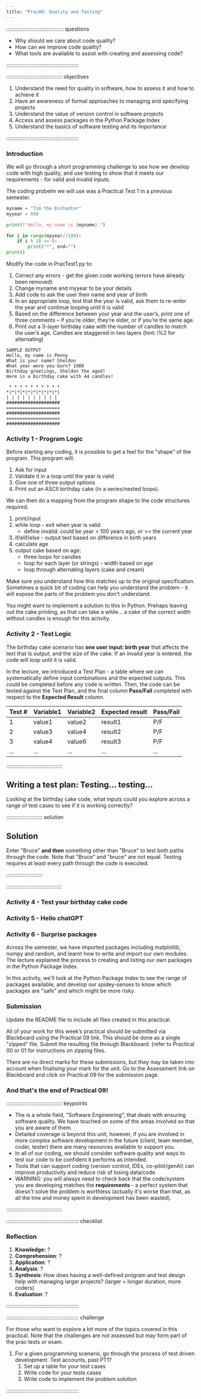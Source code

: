 ```yaml
---
title: "Prac09: Quality and Testing"
---
```


:::::::::::::::::::::::::::::::::::::: questions 

- Why should we care about code quality?
- How can we improve code quality?
- What tools are available to assist with creating and assessing code?

::::::::::::::::::::::::::::::::::::::::::::::::

::::::::::::::::::::::::::::::::::::: objectives

1. Understand the need for quality in software, how to assess it and how to achieve it
2. Have an awareness of formal approaches to managing and specifying projects
3. Understand the value of version control in software projects
4. Access and assess packages in the Python Package Index
5. Understand the basics of software testing and its importance

::::::::::::::::::::::::::::::::::::::::::::::::

### Introduction

We will go through a short programming challenge to see how we develop code with high quality, and use testing to show that it meets our requirements - for valid and invalid inputs.

The coding probelm we will use was a Practical Test 1 in a previous semester. 

``` python
myname = "Tim the Enchanter"
myyear = 898

print(f"Hello, my name is {myname}.")

for i in range(myyear//100):
    if i % 10 == 0:
        print("*", end="")
print()
```

Modify the code in PracTest1.py to: 

1. Correct any errors - get the given code working  (errors have already been removed)
2. Change myname and myyear to be your details 
3. Add code to ask the user their name and year of birth 
4. In an appropriate loop, test that the year is valid, ask them to re-enter the year and continue looping until it is valid
5. Based on the difference between your year and the user’s, print one of three comments – if you’re older, they’re older, or if you’re the same age. 
6. Print out a 3-layer birthday cake with the number of candles to match the user’s age. Candles are staggered in two layers (hint: i%2 for alternating)

```
SAMPLE OUTPUT
Hello, my name is Penny
What is your name? Sheldon
What year were you born? 1980
Birthday greetings, Sheldon the aged!
Here is a birthday cake with 44 candles!

 * * * * * * * * * *
*|*|*|*|*|*|*|*|*|*|
| | | | | | | | | |
####################
====================
####################
====================
####################
```

### Activity 1 - Program Logic

Before starting any coding, it is possible to get a feel for the "shape" of the program. This program will:

1. Ask for input
2. Validate it in a loop until the year is valid
3. Give one of three output options
4. Print out an ASCII birthday cake (in a series/nested loops).

We can then do a mapping from the program shape to the code structures required.

1. print/input
2. while loop - exit when year is valid
   - define invalid: could be year > 100 years ago, or >= the current year
4. if/elif/else - output text based on difference in birth years
5. calculate age
6. output cake based on age:
   - three loops for candles
   - loop for each layer (or strings) - width based on age
   - loop through alternating layers (cake and cream)

Make sure you understand how this matches up to the original specification. Sometimes a quick bit of coding can help you understand the problem - it will expose the parts of the problem you don't understand.

You might want to implement a solution to this in Python. Prehaps leaving out the cake printing, as that can take a while... a cake of the correct width without candles is enough for this activity.

### Activity 2 - Test Logic

The birthday cake scenario has **one user input: birth year** that affects the text that is output, and the size of the cake. If an invalid year is entered, the code will loop until it is valid. 

In the lecture, we introduced a Test Plan - a table where we can systematically define input combinations and the expected outputs. This could be completed before any code is written. Then, the code can be tested against the Test Plan, and the final column **Pass/Fail** completed with respect to the **Expected Result** column.

|Test # | Variable1 | Variable2 | Expected result | Pass/Fail |
|-------|----------|----|----|-----| 
| 1 | value1 | value2 | result1 | P/F |
| 2 | value3 | value4 | result2 | P/F |
| 3 | value4 | value6 | result3 | P/F |
| ... | ... | ... | ... | ... |

::::::::::::::::::::::::::::::::::::: 

## Writing a test plan: Testing... testing...

Looking at the birthday cake code, what inputs could you explore across a range of test cases to see if it is working correctly?

:::::::::::::::::::::::: solution 

## Solution

Enter "Bruce" **and then** something other than "Bruce" to test both paths through the code. 
Note that "Bruce" and "bruce" are not equal. Testing requires at least every path through the code is executed.

::::::::::::::::::::::::

:::::::::::::::::::::::::::::::::::::

### Activity 4 - Test your birthday cake code


### Activity 5 - Hello chatGPT


### Activity 6 - Surprise packages

Across the semester, we have imported packages including matplotlib, numpy and random, and learnt how to write and import our own modules. The lecture explained the process to creating and listing our own packages in the Python Package Index.

In this activity, we'll look at the Python Package Index to see the range of packages available, and develop our spidey-senses to know which packages are "safe" and which might be more risky.



### Submission

Update the README file to include all files created in this practical.

All of your work for this week’s practical should be submitted via Blackboard using
the Practical 09 link. This should be done as a single "zipped" file.
Submit the resulting file through Blackboard. (refer to Practical 00 or 01 for instructions
on zipping files.
 
There are no direct marks for these submissions, but they may be taken into account 
when finalising your mark for the unit. Go to the Assessment link on Blackboard and 
click on Practical 09 for the submission page.

### And that's the end of Practical 09!

::::::::::::::::::::::::::::::::::::: keypoints 

- The is a whole field, "Software Engineering", that deals with ensuring software quality. We have touched on some of the areas involved so that you are aware of them.
- Detailed coverage is beyond this unit, however, if you are involved in more complex software development in the future (client, team member, coder, tester) there are many resources available to support you.
- In all of our coding, we should consider software quality and ways to test our code to be confident it performs as intended.
- Tools that can support coding (version control, IDEs, co-pilot/genAI) can improve productivity and reduce risk of losing data/code
- WARNING: you will always need to check back that the code/system you are developing matches the **requirements** - a perfect system that doesn't solve the problem is worthless (actually it's worse than that, as all the tme and money spent in development has been wasted). 

:::::::::::::::::::::::::::::::::::::

:::::::::::::::::::::::::::::::::::::::::::::::: checklist

### Reflection
 
1. **Knowledge:** ?
3. **Comprehension**: ?
5. **Application**: ?
7. **Analysis**: ?
9. **Synthesis**: How does having a well-defined program and test design help with managing larger projects? (larger = longer duration, more coders)
10. **Evaluation**: ?
    
::::::::::::::::::::::::::::::::::::::::::::::::

:::::::::::::::::::::::::::::::::::::::::::::::: challenge

For those who want to explore a bit more of the topics covered in this practical. Note that the challenges are not assessed but may form part of the prac tests or exam.

1. For a given programming scenario, go through the process of test driven development. Test accounts, past PT1?
   1. Set up a table for your test cases
   2. Write code for your tests cases
   3. Write code to implement the problem solution

::::::::::::::::::::::::::::::::::::::::::::::::
